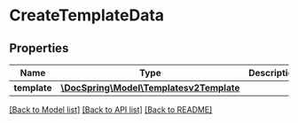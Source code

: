 # CreateTemplateData

## Properties
Name | Type | Description | Notes
------------ | ------------- | ------------- | -------------
**template** | [**\DocSpring\Model\Templatesv2Template**](Templatesv2Template.md) |  | 

[[Back to Model list]](../README.md#documentation-for-models) [[Back to API list]](../README.md#documentation-for-api-endpoints) [[Back to README]](../README.md)


